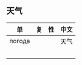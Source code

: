 
## 天气

| 单 | 复 | 性 | 中文 |
| --- | --- | --- | --- |
| погода | | | 天气 |
| | | | |
| | | | |
| | | | |
| | | | |
| | | | |
